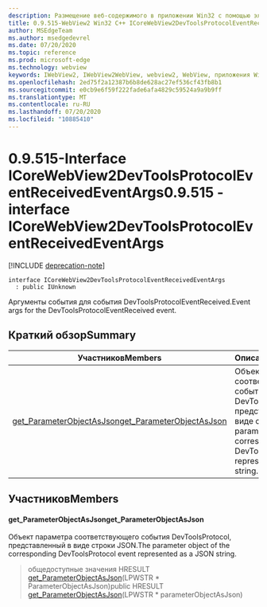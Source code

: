 ```yaml
---
description: Размещение веб-содержимого в приложении Win32 с помощью элемента управления Microsoft Edge WebView2
title: 0.9.515-WebView2 Win32 C++ ICoreWebView2DevToolsProtocolEventReceivedEventArgs
author: MSEdgeTeam
ms.author: msedgedevrel
ms.date: 07/20/2020
ms.topic: reference
ms.prod: microsoft-edge
ms.technology: webview
keywords: IWebView2, IWebView2WebView, webview2, WebView, приложения Win32, Win32, EDGE, ICoreWebView2, ICoreWebView2Controller, элемент управления "веб-браузер", HTML Edge
ms.openlocfilehash: 2ed75f2a12387b6b8de628ac27ef536cf43fb8b1
ms.sourcegitcommit: e0cb9e6f59f222fade6afa4829c59524a9a9b9ff
ms.translationtype: MT
ms.contentlocale: ru-RU
ms.lasthandoff: 07/20/2020
ms.locfileid: "10885410"
---
```

# <span data-ttu-id="8b790-104">0.9.515-Interface ICoreWebView2DevToolsProtocolEventReceivedEventArgs</span><span class="sxs-lookup"><span data-stu-id="8b790-104">0.9.515 - interface ICoreWebView2DevToolsProtocolEventReceivedEventArgs</span></span> 

[!INCLUDE [deprecation-note](../../includes/deprecation-note.md)]

```
interface ICoreWebView2DevToolsProtocolEventReceivedEventArgs
  : public IUnknown
```

<span data-ttu-id="8b790-105">Аргументы события для события DevToolsProtocolEventReceived.</span><span class="sxs-lookup"><span data-stu-id="8b790-105">Event args for the DevToolsProtocolEventReceived event.</span></span>

## <span data-ttu-id="8b790-106">Краткий обзор</span><span class="sxs-lookup"><span data-stu-id="8b790-106">Summary</span></span>

 <span data-ttu-id="8b790-107">Участников</span><span class="sxs-lookup"><span data-stu-id="8b790-107">Members</span></span>                        | <span data-ttu-id="8b790-108">Описания</span><span class="sxs-lookup"><span data-stu-id="8b790-108">Descriptions</span></span>
--------------------------------|---------------------------------------------
[<span data-ttu-id="8b790-109">get_ParameterObjectAsJson</span><span class="sxs-lookup"><span data-stu-id="8b790-109">get_ParameterObjectAsJson</span></span>](#get_parameterobjectasjson) | <span data-ttu-id="8b790-110">Объект параметра соответствующего события DevToolsProtocol, представленный в виде строки JSON.</span><span class="sxs-lookup"><span data-stu-id="8b790-110">The parameter object of the corresponding DevToolsProtocol event represented as a JSON string.</span></span>

## <span data-ttu-id="8b790-111">Участников</span><span class="sxs-lookup"><span data-stu-id="8b790-111">Members</span></span>

#### <span data-ttu-id="8b790-112">get_ParameterObjectAsJson</span><span class="sxs-lookup"><span data-stu-id="8b790-112">get_ParameterObjectAsJson</span></span> 

<span data-ttu-id="8b790-113">Объект параметра соответствующего события DevToolsProtocol, представленный в виде строки JSON.</span><span class="sxs-lookup"><span data-stu-id="8b790-113">The parameter object of the corresponding DevToolsProtocol event represented as a JSON string.</span></span>

> <span data-ttu-id="8b790-114">общедоступные значения HRESULT [get_ParameterObjectAsJson](#get_parameterobjectasjson)(LPWSTR \* ParameterObjectAsJson)</span><span class="sxs-lookup"><span data-stu-id="8b790-114">public HRESULT [get_ParameterObjectAsJson](#get_parameterobjectasjson)(LPWSTR \* parameterObjectAsJson)</span></span>

